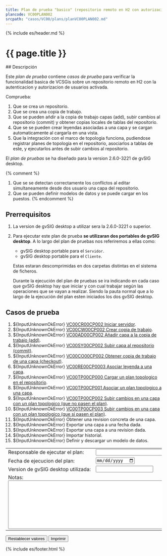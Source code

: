 ```yaml
---
title: Plan de prueba "basico" (repositorio remoto en H2 con autorizacion)
plancode: VC00PLAN002
srcpath: "casos/VC00/plans/planVC00PLAN002.md"
---
```


{% include es/header.md %}

# {{ page.title }}

<div class="noprint"  markdown="1">
<style scoped>
@media print{
   .noprint{
       display:none;
   }
}
</style>
## Descripción
   
Este *plan de prueba* contiene *casos de prueba* para verificar la funcionalidad basica de VCSGis sobre 
un repositorio remoto en H2 con la autenticacion y autorizacion de usuarios activada.

Comprueba:

1. Que se crea un repositorio.
1. Que se crea una copia de trabajo.
1. Que se pueden añdir a la copia de trabajo capas (add), subir cambios al repositorio (commit) y obtener copias locales de tablas del repositorio.
1. Que se se pueden crear leyendas asociadas a una capa y se cargan automaticamente al cargarla en una vista.
1. Que la integración con el marco de topologia funciona, pudiendose registrar planes
   de topologia en el repositorio, asociarlos a tablas de este, y ejecutarlos antes de subir cambios
   al repositorio.
   
El *plan de pruebas* se ha diseñado para la version 2.6.0-3221 de gvSIG desktop.

{% comment %}
1. Que se se detectan correctamente los conflictos al editar simultaneamente desde dos usuario una capa del repositorio.
1. Que se pueden definir modelos de datos y se puede cargar en los puestos.
{% endcomment %}

## Prerrequisitos

1. La version de gvSIG desktop a utilizar sera la 2.6.0-3221 o superior.

1. Para ejecutar este plan de prueba **se utilizaran dos portables de gvSIG desktop**. A lo largo
   del plan de pruebas nos referiremos a ellas como:
     * gvSIG desktop portable para el ```Servidor```.
     * gvSIG desktop portable para el ```Cliente```.
     
   Estas estaran descomprimidas en dos carpetas distintas en el sistema de ficheros.
   
   Durante la ejecución del plan de pruebas se ira indicando en cada caso que gvSIG desktop hay que 
   iniciar y con cual trabajar según las operaciones que se vayan a realizar. Siendo la pauta
   normal que a lo largo de la ejecución del plan esten iniciados los dos gvSIG desktop.

</div>

## Casos de prueba

<form  markdown="1">

1. ${InputUnknownOkError} [VC00CR00CP002 Iniciar servidor](../CR00/CP002/testVC00CR00CP002.md).
1. ${InputUnknownOkError} [VC00CW00CP002 Crear copia de trabajo](../CW00/CP002/testVC00CW00CP002.md).
1. ${InputUnknownOkError} [VC00AD00CP002 Añadir capa a la copia de trabajo (add)](../AD00/CP002/testVC00AD00CP002.md).
1. ${InputUnknownOkError} [VC00SY00CP002 Subir capa al repositorio (commit)](../SY00/CP002/testVC00SY00CP002.md).
1. ${InputUnknownOkError} [VC00CO00CP002 Obtener copia de trabajo de una capa (checkout)](../CO00/CP002/testVC00CO00CP002.md).
1. ${InputUnknownOkError} [VC00RE00CP0003 Asociar leyenda a una capa](../RE00/CP003/testVC00RE00CP003.md).
1. ${InputUnknownOkError} [VC00TP00CP000 Cargar un plan topologico en el repositorio](../TP00/CP000/testVC00TP00CP000.md).
1. ${InputUnknownOkError} [VC00TP00CP001 Asociar un plan topologico a una capa](../TP00/CP001/testVC00TP00CP001.md).
1. ${InputUnknownOkError} [VC00TP00CP002 Subir cambios en una capa con un plan topologico (que no pasen el plan)](../TP00/CP002/testVC00TP00CP002.md).
1. ${InputUnknownOkError} [VC00TP00CP003 Subir cambios en una capa con un plan topologico (que sí pasen el plan)](../TP00/CP003/testVC00TP00CP003.md).
1. ${InputUnknownOkError} Obtener una revision concreta de una capa.
1. ${InputUnknownOkError} Exportar una capa a una fecha dada.
1. ${InputUnknownOkError} Exportar una capa a una revision dada.
1. ${InputUnknownOkError} Importar historial.
1. ${InputUnknownOkError} Definir y descargar un modelo de datos.

<table border="0">
<tr>
<td nowarp>Responsable de ejecutar el plan:</td><td width="90%"><input type="text" style="display:table-cell; width:100%"></td>
</tr>
<tr>
<td>Fecha de ejecucion del plan:</td><td><input type="date"></td>
</tr>
<tr>
<td nowrap>Version de gvSIG desktop utilizada:</td><td><input type="text" values="2.6.0-3221"></td>
</tr>
<tr>
<td colspan="2">Notas:<br><textarea rows="10" cols="80"></textarea></td>
</tr>
</table>
<input type="reset" value="Restablecer valores">
<input type="button" value="Imprimir" onclick="window.print();">
</form>

{% include es/footer.html %}
